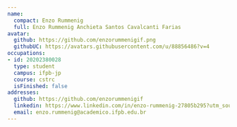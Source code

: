 ```yaml
---
name:
  compact: Enzo Rummenig
  full: Enzo Rummenig Anchieta Santos Cavalcanti Farias
avatar:
  github: https://github.com/enzorummenigif.png
  githubUC: https://avatars.githubusercontent.com/u/88856486?v=4
occupations:
- id: 20202380028
  type: student
  campus: ifpb-jp
  course: cstrc
  isFinished: false
addresses:
  github: https://github.com/enzorummenigif
  linkedin: https://www.linkedin.com/in/enzo-rummenig-27805b295?utm_source=share&utm_campaign=share_via&utm_content=profile&utm_medium=android_app
  email: enzo.rummenig@academico.ifpb.edu.br
---
```

